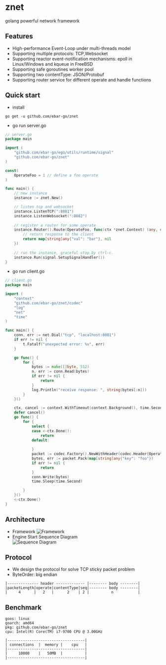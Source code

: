 # znet
golang powerful network framework


## Features
- High-performance Event-Loop under multi-threads model
- Supporting multiple protocols: TCP,Websocket
- Supporting reactor event-notification mechanisms: epoll in Linux/Windows and kqueue in FreeBSD
- Supporting safe goroutines worker pool
- Supporting two contentType: JSON/Protobuf 
- Supporting router service for different operate and handle functions



## Quick start
- install
```
go get -u github.com/ebar-go/znet
```

- go run server.go
```go
// server.go
package main

import (
	"github.com/ebar-go/ego/utils/runtime/signal"
	"github.com/ebar-go/znet"
)

const(
	OperateFoo = 1 // define a foo operate
)

func main() {
	// new instance
	instance := znet.New()

	// listen tcp and websocket
	instance.ListenTCP(":8081")
	instance.ListenWebsocket(":8082")
    
	// register a router for some operate
	instance.Router().Route(OperateFoo, func(ctx *znet.Context) (any, error) {
		// return response to the client
		return map[string]any{"val": "bar"}, nil
	})
	
	// run the instance, graceful stop by ctrl-c.
	instance.Run(signal.SetupSignalHandler())
}

```

- go run client.go

```go
// client.go
package main

import (
	"context"
	"github.com/ebar-go/znet/codec"
	"log"
	"net"
	"time"
)

func main() {
	conn, err := net.Dial("tcp", "localhost:8081")
	if err != nil {
		t.Fatalf("unexpected error: %v", err)
	}

	go func() {
		for {
			bytes := make([]byte, 512)
			n, err := conn.Read(bytes)
			if err != nil {
				return
			}
			log.Println("receive response: ", string(bytes[:n]))
		}
	}()

	ctx, cancel := context.WithTimeout(context.Background(), time.Second*10)
	defer cancel()
	go func() {
		for {
			select {
			case <-ctx.Done():
				return
			default:
				
			}
			packet := codec.Factory().NewWithHeader(codec.Header{Operate: OperateFoo, ContentType: codec.ContentTypeJSON})
			bytes, err := packet.Pack(map[string]any{"key": "foo"})
			if err != nil {
				return
			}
			conn.Write(bytes)
			time.Sleep(time.Second)

		}
	}()
	<-ctx.Done()
}
```


## Architecture
- Framework
  ![Framework](http://assets.processon.com/chart_image/62b3d00e637689074ac74fb3.png?1)
- Engine Start Sequence Diagram   
  ![Sequence Diagram](http://assets.processon.com/chart_image/6367a4755653bb5ba365c2ab.png?3)


## Protocol
- We design the protocol for solve TCP sticky packet problem
- ByteOrder: big endian
```
|-------------- header ------------- |-------- body --------|
|packetLength|operate|contentType|seq|-------- body --------|
|     4      |   2   |      2    | 2 |          n           |
```

## Benchmark
```
goos: linux
goarch: amd64
pkg: github.com/ebar-go/znet
cpu: Intel(R) Core(TM) i7-9700 CPU @ 3.00GHz

|-----------------------------------|
| connections  |  memory |    cpu   |
|-----------------------------------|
|     10000    |   50MB  |          |
|-----------------------------------|
```
